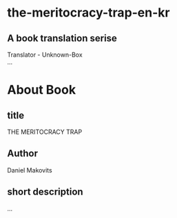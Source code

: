 # the-meritocracy-trap-en-kr
## A book translation serise
Translator - Unknown-Box </br>
...

# About Book
## title
THE MERITOCRACY TRAP
## Author
Daniel Makovits
## short description
...